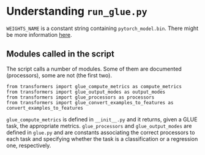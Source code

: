 Understanding `run_glue.py`
===========================

`WEIGHTS_NAME` is a constant string containing `pytorch_model.bin`.
There might be more information
[here](https://huggingface.co/transformers/serialization.html?highlight=weights_name).

Modules called in the script
----------------------------

The script calls a number of modules. Some of them are documented
(processors), some are not (the first two).

``` {.example}
from transformers import glue_compute_metrics as compute_metrics
from transformers import glue_output_modes as output_modes
from transformers import glue_processors as processors
from transformers import glue_convert_examples_to_features as convert_examples_to_features
```

`glue_compute_metrics` is defined in `__init__.py` and it returns, given
a GLUE task, the appropriate metrics. `glue_processors` and
`glue_output_modes` are defined in `glue.py` and are constants
associating the correct processors to each task and specifying whether
the task is a classification or a regression one, respectively.

